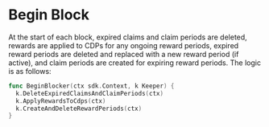<!--
order: 6
-->

# Begin Block

At the start of each block, expired claims and claim periods are deleted, rewards are applied to CDPs for any ongoing reward periods, expired reward periods are deleted and replaced with a new reward period (if active), and claim periods are created for expiring reward periods. The logic is as follows:

```go
func BeginBlocker(ctx sdk.Context, k Keeper) {
  k.DeleteExpiredClaimsAndClaimPeriods(ctx)
  k.ApplyRewardsToCdps(ctx)
  k.CreateAndDeleteRewardPeriods(ctx)
}
```
